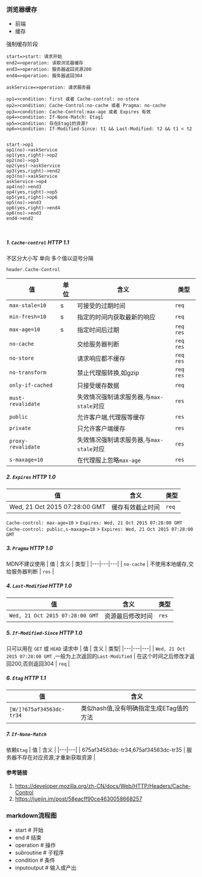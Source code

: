 ### 浏览器缓存
- 前端 
- 缓存

强制缓存阶段
``` flow
start=>start: 请求开始
end2=>operation: 读取浏览器缓存
end3=>operation: 服务器返回资源200
end4=>operation: 服务器返回304

askService=>operation: 请求服务器

op1=>condition: first 或者 Cache-control: no-store
op2=>condition: Cache-Control:no-cache 或者 Pragma: no-cache
op3=>condition: Cache-Control:max-age 或者 Expires 有效
op4=>condition: If-None-Match: Etag1
op5=>condition: 存在Etag1的资源?
op6=>condition: If-Modified-Since: t1 && Last-Modified: t2 && t1 < t2


start->op1
op1(no)->askService
op1(yes,right)->op2
op2(no)->op3
op2(yes)->askService
op3(yes,right)->end2
op3(no)->askService
askService->op4
op4(no)->end3
op4(yes,right)->op5
op5(yes,right)->op6
op5(no)->end3
op6(yes,right)->end4
op6(no)->end3
end4->end2



```
##### 1. `Cache-control` HTTP 1.1
不区分大小写 单向 多个值以逗号分隔

```
header.Cache-Control
```
| 值  | 单位  | 含义 | 类型|
|---|---|---|---|
|`max-stale=10`| s | 可接受的过期时间 | `req`|
|`min-fresh=10`| s | 指定的时间内获取最新的响应 | `req`|
|`max-age=10`  | s | 指定时间后过期 | `req` `res`|
|`no-cache`    |   | 交给服务器判断  | `req` `res` |
|`no-store`    |   | 请求响应都不缓存| `req` `res`|
|`no-transform`|   | 禁止代理服转换,如gzip| `req` `res`| 
|`only-if-cached`| | 只接受缓存数据| `req`|
|`must-revalidate`| | 失效情况强制请求服务器,与`max-stale`对应 | `res` |
|`public`| | 允许客户端,代理服等缓存 | `res` |
|`private`| | 只允许客户端缓存 |`res` |
|`proxy-revalidate`| | 失效情况强制请求服务器,与`max-stale`对应 | `res` |
|`s-maxage=10`| | 在代理服上忽略`max-age`| `res`|

##### 2. `Expires` HTTP 1.0
|  值 |  含义 | 类型|
|---|---|---|
|  Wed, 21 Oct 2015 07:28:00 GMT |  缓存有效截止时间 | `req`|

`Cache-control: max-age=10` > `Expires: Wed, 21 Oct 2015 07:28:00 GMT`
`Cache-control: public,s-maxage=10` > `Expires: Wed, 21 Oct 2015 07:28:00 GMT`

##### 3. `Pragma` HTTP 1.0
MDN不建议使用
|  值 |  含义  | 类型 |
|---|---|---|
|  `no-cache` | 不使用本地缓存,交给服务器判断  | `res` |

##### 4. `Last-Modified` HTTP 1.0
|  值 |  含义 | 类型 |
|---|---|---|
|  `Wed, 21 Oct 2015 07:28:00 GMT` | 资源最后修改时间  | `res`|

##### 5. `If-Modified-Since` HTTP 1.0
只可以用在 `GET` 或 `HEAD` 请求中
|  值 | 含义  | 类型|
|---|---|---|
| `Wed, 21 Oct 2015 07:28:00 GMT` ,一般为上次返回的`Last-Modified` |  在这个时间之后修改才返回200,否则返回304 | `req` |

##### 6. `Etag` HTTP 1.1
|  值 | 含义  |
|---|---|
| `[W/]?675af34563dc-tr34`  | 类似hash值,没有明确指定生成ETag值的方法  |
##### 7. `If-None-Match`
依赖`Etag`
| 值  | 含义  |
|---|---|
| 675af34563dc-tr34,675af34563dc-tr35  |  服务器不存在对应资源,才重新获取资源 |








#### 参考链接
1. https://developer.mozilla.org/zh-CN/docs/Web/HTTP/Headers/Cache-Control
2. https://juejin.im/post/58eacff90ce4630058668257





### markdown流程图
- start # 开始
- end # 结束
- operation # 操作
- subroutine # 子程序
- condition # 条件
- inputoutput # 输入或产出
